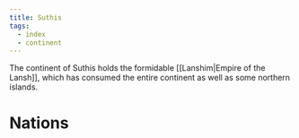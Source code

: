 ```yaml
---
title: Suthis
tags:
  - index
  - continent
---
```

The continent of Suthis holds the formidable [[Lanshim|Empire of the Lansh]], which has consumed the entire continent as well as some northern islands.

# Nations